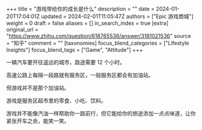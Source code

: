 +++
title = "游戏带给你的成长是什么"
description = ""
date = 2024-01-20T17:04:01Z
updated = 2024-02-01T11:05:47Z
authors = ["Epic 游戏商城"]
weight = 0
draft = false
aliases = []
in_search_index = true
[extra]
original_url = "https://www.zhihu.com/question/618765536/answer/3181021536"
source = "知乎"
comment = ""
[taxonomies]
focus_blend_categories = ["Lifestyle Insights"]
focus_blend_tags = ["Game", "Attitude"]
+++

一辆汽车要开往遥远的城市，路途需要 12 个小时。

高速公路上每隔一段路就有服务区，一般服务区都会有加油站。

但游戏并不是那个加油站。

游戏是服务区超市里的零食、小吃、饮料。

游戏并不能像汽油一样帮助你一路前行，但它能给你的旅途添加一点点味道，让你紧张开车之余，能笑一笑。
